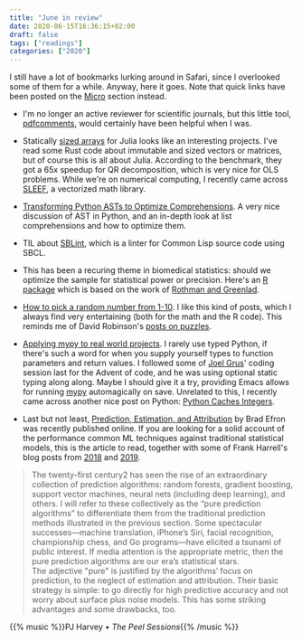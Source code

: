 ```yaml
---
title: "June in review"
date: 2020-06-15T16:36:15+02:00
draft: false
tags: ["readings"]
categories: ["2020"]
---
```


I still have a lot of bookmarks lurking around in Safari, since I overlooked some of them for a while. Anyway, here it goes. Note that quick links have been posted on the [Micro](/micro) section instead.

- I'm no longer an active reviewer for scientific journals, but this little tool, [pdfcomments](https://github.com/hoffmangroup/pdfcomments/blob/master/README.md), would certainly have been helpful when I was.

- Statically [sized arrays](https://github.com/JuliaArrays/StaticArrays.jl) for Julia looks like an interesting projects. I've read some Rust code about immutable and sized vectors or matrices, but of course this is all about Julia. According to the benchmark, they got a 65x speedup for QR decomposition, which is very nice for OLS problems. While we're on numerical computing, I recently came across [SLEEF](https://sleef.org), a vectorized math library.

- [Transforming Python ASTs to Optimize Comprehensions](https://cypher.codes/writing/transforming-python-asts-to-optimize-comprehensions-at-runtime). A very nice discussion of AST in Python, and an in-depth look at list comprehensions and how to optimize them.

- TIL about [SBLint](https://github.com/cxxxr/sblint), which is a linter for Common Lisp source code using SBCL.

- This has been a recuring theme in biomedical statistics: should we optimize the sample for statistical power or precision. Here's an [R package](https://malco.io/2020/05/26/estimating-sample-size-for-precision-precisely-0-1-0/) which is based on the work of [Rothman and Greenlad](https://pubmed.ncbi.nlm.nih.gov/29912015/).

- [How to pick a random number from 1-10](https://torvaney.github.io/projects/human-rng). I like this kind of posts, which I always find very entertaining (both for the math and the R code). This reminds me of David Robinson's [posts on puzzles](http://varianceexplained.org/r/riddler-prisoner-flip/).

- [Applying mypy to real world projects](http://calpaterson.com/mypy-hints.html). I rarely use typed Python, if there's such a word for when you supply yourself types to function parameters and return values. I followed some of [Joel Grus](https://joelgrus.com)' coding session last for the Advent of code, and he was using optional static typing along along. Maybe I should give it a try, providing Emacs allows for running [mypy](http://mypy-lang.org) automagically on save. Unrelated to this, I recently came across another nice post on Python: [Python Caches Integers](https://arpitbhayani.me/blogs/python-caches-integers).

- Last but not least, [Prediction, Estimation, and Attribution](https://www.tandfonline.com/doi/full/10.1080/01621459.2020.1762613) by Brad Efron was recently published online. If you are looking for a solid account of the performance common ML techniques against traditional statistical models, this is the article to read, together with some of Frank Harrell's blog posts from [2018](https://www.fharrell.com/post/stat-ml/) and [2019](https://www.fharrell.com/post/addvalue/).

> The twenty-first century2 has seen the rise of an extraordinary collection of prediction algorithms: random forests, gradient boosting, support vector machines, neural nets (including deep learning), and others. I will refer to these collectively as the “pure prediction algorithms” to differentiate them from the traditional prediction methods illustrated in the previous section. Some spectacular successes—machine translation, iPhone’s Siri, facial recognition, championship chess, and Go programs—have elicited a tsunami of public interest. If media attention is the appropriate metric, then the pure prediction algorithms are our era’s statistical stars.<br>The adjective "pure" is justified by the algorithms’ focus on prediction, to the neglect of estimation and attribution. Their basic strategy is simple: to go directly for high predictive accuracy and not worry about surface plus noise models. This has some striking advantages and some drawbacks, too.

{{% music %}}PJ Harvey • _The Peel Sessions_{{% /music %}}
